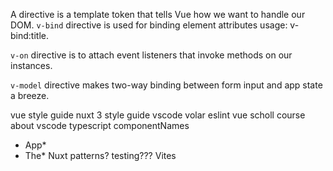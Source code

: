 A directive is a template token that tells Vue how we want to handle our DOM.
`v-bind` directive is used for binding element attributes
usage: v-bind:title.

`v-on` directive is to attach event listeners that invoke methods on our instances.

`v-model` directive makes two-way binding between form input and app state a breeze.

vue style guide
nuxt 3 style guide
vscode
volar
eslint
vue scholl course about vscode
typescript
componentNames
  * App*
  * The*
Nuxt patterns?
testing??? Vites